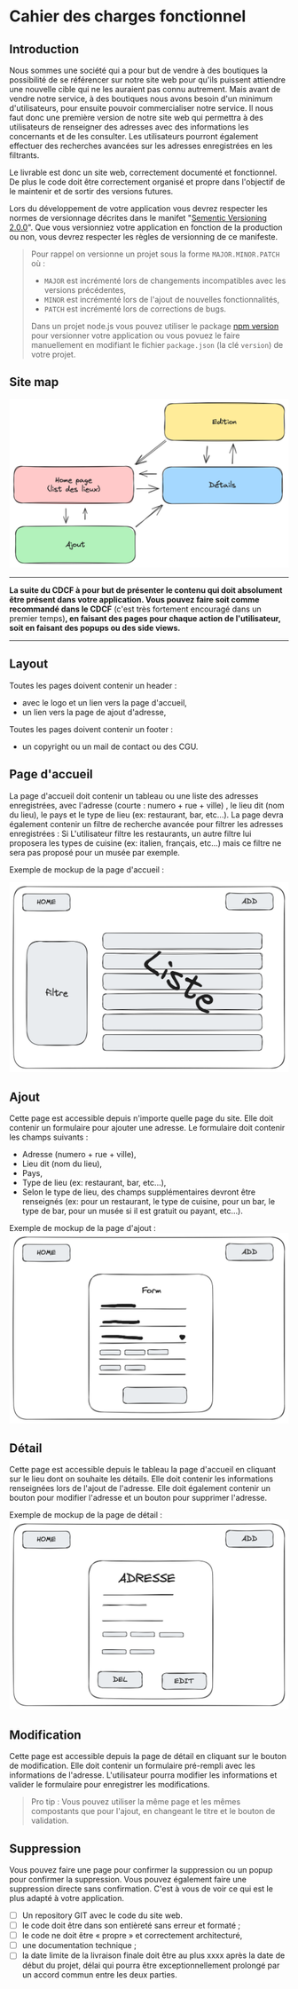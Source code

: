 # Cahier des charges fonctionnel

## Introduction

Nous sommes une société qui a pour but de vendre à des boutiques la possibilité de se référencer sur notre site web pour qu'ils puissent attiendre une nouvelle cible qui ne les auraient pas connu autrement. Mais avant de vendre notre service, à des boutiques nous avons besoin d'un minimum d'utilisateurs, pour ensuite pouvoir commercialiser notre service. Il nous faut donc une première version de notre site web qui permettra à des utilisateurs de renseigner des adresses avec des informations les concernants et de les consulter. Les utilisateurs pourront également effectuer des recherches avancées sur les adresses enregistrées en les filtrants.

Le livrable est donc un site web, correctement documenté et fonctionnel. De plus le code doit être correctement organisé et propre dans l'objectif de le maintenir et de sortir des versions futures.

Lors du développement de votre application vous devrez respecter les normes de versionnage décrites dans le manifet "[Sementic Versioning 2.0.0](https://semver.org/lang/fr/)". Que vous versionniez votre application en fonction de la production ou non, vous devrez respecter les règles de versionning de ce manifeste.
> Pour rappel on versionne un projet sous la forme `MAJOR.MINOR.PATCH` où :
> - `MAJOR` est incrémenté lors de changements incompatibles avec les versions précédentes,
> - `MINOR` est incrémenté lors de l'ajout de nouvelles fonctionnalités,
> - `PATCH` est incrémenté lors de corrections de bugs.
>
> Dans un projet node.js vous pouvez utiliser le package [npm version](https://docs.npmjs.com/cli/v7/commands/npm-version) pour versionner votre application ou vous povuez le faire manuellement en modifiant le fichier `package.json` (la clé `version`) de votre projet.


## Site map

![siteMap](./images/CDCF/siteMap.png)


---

**La suite du CDCF à pour but de présenter le contenu qui doit absolument être présent dans votre application. Vous pouvez faire soit comme recommandé dans le CDCF** (c'est très fortement encouragé dans un premier temps)**, en faisant des pages pour chaque action de l'utilisateur, soit en faisant des popups ou des side views.**

---


## Layout
Toutes les pages doivent contenir un header :
- avec le logo et un lien vers la page d'accueil,
- un lien vers la page de ajout d'adresse,

Toutes les pages doivent contenir un footer :
- un copyright ou un mail de contact ou des CGU.


## Page d'accueil
La page d'accueil doit contenir un tableau ou une liste des adresses enregistrées, avec l'adresse (courte : numero + rue + ville)
, le lieu dit (nom du lieu), le pays et le type de lieu (ex: restaurant, bar, etc...).
La page devra également contenir un filtre de recherche avancée pour filtrer les adresses enregistrées :
Si L'utilisateur filtre les restaurants, un autre filtre lui proposera les types de cuisine (ex: italien, français, etc...) mais ce filtre ne sera pas proposé pour un musée par exemple.

Exemple de mockup de la page d'accueil :

![mockup_Home](./images/CDCF/mockup1.png)

## Ajout
Cette page est accessible depuis n'importe quelle page du site. Elle doit contenir un formulaire pour ajouter une adresse. Le formulaire doit contenir les champs suivants :
- Adresse (numero + rue + ville),
- Lieu dit (nom du lieu),
- Pays,
- Type de lieu (ex: restaurant, bar, etc...),
- Selon le type de lieu, des champs supplémentaires devront être renseignés (ex: pour un restaurant, le type de cuisine, pour un bar, le type de bar, pour un musée si il est gratuit ou payant, etc...).

Exemple de mockup de la page d'ajout :
![mockup_add](./images/CDCF/mockup2.png)

## Détail
Cette page est accessible depuis le tableau la page d'accueil en cliquant sur le lieu dont on souhaite les détails. Elle doit contenir les informations renseignées lors de l'ajout de l'adresse. Elle doit également contenir un bouton pour modifier l'adresse et un bouton pour supprimer l'adresse.

Exemple de mockup de la page de détail :
![mockup_details](./images/CDCF/mockup3.png)

## Modification
Cette page est accessible depuis la page de détail en cliquant sur le bouton de modification. Elle doit contenir un formulaire pré-rempli avec les informations de l'adresse. L'utilisateur pourra modifier les informations et valider le formulaire pour enregistrer les modifications.

> Pro tip : Vous pouvez utiliser la même page et les mêmes compostants que pour l'ajout, en changeant le titre et le bouton de validation.


## Suppression
Vous pouvez faire une page pour confirmer la suppression ou un popup pour confirmer la suppression. Vous pouvez également faire une suppression directe sans confirmation. C'est à vous de voir ce qui est le plus adapté à votre application.


- [ ] Un repository GIT avec le code du site web.
- [ ] le code doit être dans son entièreté sans erreur et formaté ;
- [ ] le code ne doit être « propre » et correctement architecturé,
- [ ] une documentation technique ;
- [ ] la date limite de la livraison finale doit être au plus xxxx après la date de début du projet, délai qui pourra être exceptionnellement prolongé par un accord commun entre les deux parties.